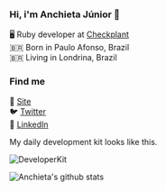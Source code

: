 ### Hi, i'm Anchieta Júnior 👋

🖥️ Ruby developer at [Checkplant](https://www.checkplant.com.br/)
<br />
🇧🇷 Born in Paulo Afonso, Brazil
<br />
🇧🇷 Living in Londrina, Brazil

### Find me

🚀 [Site](https://www.anchietajunior.com/)
<br />
🐦 [Twitter](https://twitter.com/anchietajnr)
<br />
💼 [LinkedIn](https://www.linkedin.com/in/anchietajunior/)

My daily development kit looks like this.

![DeveloperKit](https://i.ibb.co/KXKrz8C/bg.png)

![Anchieta's github stats](https://github-readme-stats.vercel.app/api?username=anchietajunior&show_icons=true&theme=gruvbox)
